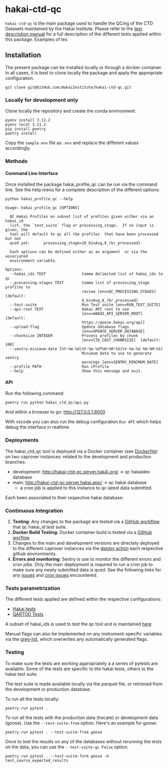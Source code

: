 # hakai-ctd-qc

`hakai-ctd-qc` is the main package used to handle the QCing of the CTD
Datasets maintained by the Hakai Institute. Please refer to the
[test description manual](tests_description.md) for a full description of the
different tests applied within this package. Examples of tes

## Installation

The present package can be installed locally or through a docker container.
In all cases, it is best to clone locally the package and apply the appropriate configuration.

```terminal
git clone git@GitHub.com:HakaiInstitute/hakai-ctd-qc.git
```

### Locally for development only

Clone locally the repository and create the conda environment:

```terminal
pyenv install 3.11.2
pyenv local 3.11.2
pip install poetry
poetry install
```

Copy the `sample.env` file as `.env` and replace the different values accordingly.

### Methods

#### Command Line Interface


Once installed the package hakai_profile_qc can be run via the command line.
See the help menu for a complete description of the different options:

```console
python hakai_profile_qc --help

Usage: hakai_profile_qc [OPTIONS]

  QC Hakai Profiles on subset list of profiles given either via an  hakai_id
  list, the `test_suite` flag or processing_stage.  If no input is given, the
  tool will default to qc all the profiles  that have been processed but not
  qced yet:      processing_stage={8_binAvg,8_rbr_processed}

  Each options can be defined either as an argument  or via the associated
  environment variable.

Options:
  --hakai_ids TEXT                Comma delimited list of hakai_ids to qc
  --processing-stages TEXT        Comma list of processing_stage profiles to
                                  review [env=QC_PROCESSING_STAGES]  [default:
                                  8_binAvg,8_rbr_processed]
  --test-suite                    Run Test suite [env=RUN_TEST_SUITE]
  --api-root TEXT                 Hakai API root to use
                                  [env=HAKAI_API_SERVER_ROOT]  [default:
                                  https://goose.hakai.org/api]
  --upload-flag                   Update database flags
                                  [env=UPDATE_SERVER_DATABASE]
  --chunksize INTEGER             Process profiles by chunk
                                  [env=CTD_CAST_CHUNKSIZE]  [default: 100]
  --sentry-minimum-date [%Y-%m-%d|%Y-%m-%dT%H:%M:%S|%Y-%m-%d %H:%M:%S]
                                  Minimum date to use to generate sentry
                                  warnings [env=SENTRY_MINIMUM_DATE]
  --profile PATH                  Run cProfile
  --help                          Show this message and exit.
```

#### API 

Run the following command:

```
poetry run python hakai_ctd_qc/api.py
```

And within a browser to go: <http://127.0.0.1:8000>

With vscode you can also run the debug configuration `Run API` which helps debug the interface in realtime. 


### Deployments

The hakai_ctd_qc tool is deployed via a Docker container
(see [Dockerfile](Dockerfile)) on two caprover instances: related to the development and production branches.

- development: http://hakai-ctd-qc.server.hak4i.org/ -> qc hakaidev database
- main: http://hakai-ctd-qc.server.hakai.app/ -> qc hakai database
    - a cron job is applied to this instance to qc latest data submitted.

Each been associated to their respective hakai database:

### Continuous Integration

1. **Testing**: Any changes to the package are tested via a [GitHub workflow](.GitHub/workflows/test-package-install.yml) that qc hakai_id test suite.
2. **Docker Build Testing**: Docker container build is tested via a [GitHub worflow](.GitHub/workflows/test-docker-build.yml)
3. Changes to the main and development versions are directely deployed to the different caprover instances via the [deploy action](.github/workflows/deploy.yml) each respective github environments.
4. **Errors and monitoring**: Sentry is use to monitor the different errors and cron jobs. Only the main deployment is required to run a cron job to make sure any newly submitted data is qced. See the following links for any [issues](https://hakai-institute.sentry.io/projects/ctd-auto-qc/?project=6685251) and [cron issues](https://hakai-institute.sentry.io/crons/8ac7c3da-4e18-4c7b-9ce9-c0fa22956775/?project=6685251&statsPeriod=7d) encountered.

### Tests parametrization

The different tests applied are defined within the respective configurations:

- [Hakai tests](hakai_profile_qc/config/hakai_ctd_profile_tests_config.json)
- [QARTOD Tests](hakai_profile_qc/config/hakai_ctd_profile_qartod_test_config.json)

A subset of hakai_ids is used to test the qc tool and is maintained [here](hakai_profile_qc/config/HAKAI_ID_TEST_SUITE.txt)

Manual flags can also be implemented on any instrument-specific variables via the [grey-list](hakai_profile_qc/HakaiProfileDatasetGreyList.csv),
which overwrites any automatically generated flags.

### Testing

To make sure the tests are working appropriately a a series of pytests are available. Some of the tests are specific to the hakai tests, others to the hakai test suite. 

The test suite is made available locally via the parquet file, or retrieved from the development or production database.

To run all the tests locally:

```shell
poetry run pytest .
```

To run all the tests with the production data (hecate) or development data (goose). Use the `--test-suite-from` option. Here's an example for goose:

```shell
poetry run pytest . --test-suite-from goose
```

Once to test the results on any of the databases without rerunning the tests on the data, you can use the `--test-suite-qc False` option.

```shell
poetry run pytest . --test-suite-form goose -k test_source_expected_results
```
